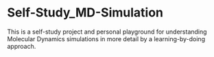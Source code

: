 # Self-Study_MD-Simulation
This is a self-study project and personal playground for understanding Molecular Dynamics simulations in more detail by a learning-by-doing approach.

